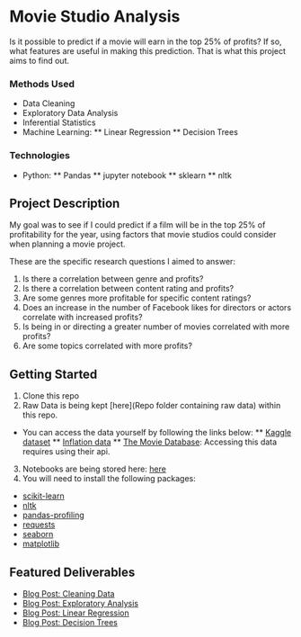# Movie Studio Analysis
Is it possible to predict if a movie will earn in the top 25% of profits? If so, what features are useful in making this prediction.  That is what this project aims to find out.

### Methods Used
* Data Cleaning
* Exploratory Data Analysis
* Inferential Statistics
* Machine Learning:
** Linear Regression
** Decision Trees

### Technologies
 
* Python:
** Pandas
** jupyter notebook 
** sklearn
** nltk

## Project Description
My goal was to see if I could predict if a film will be in the top 25% of profitability for the year, using factors that movie studios could consider when planning a movie project.  

These are the specific research questions I aimed to answer:

1.	Is there a correlation between genre and profits?
2.	Is there a correlation between content rating and profits?
3.	Are some genres more profitable for specific content ratings?
4.	Does an increase in the number of Facebook likes for directors or actors correlate with increased profits?
5.	Is being in or directing a greater number of movies correlated with more profits?
6.	Are some topics correlated with more profits?

## Getting Started

1. Clone this repo 
2. Raw Data is being kept [here](Repo folder containing raw data) within this repo.  
* You can access the data yourself by following the links below:
** [Kaggle dataset](https://www.kaggle.com/carolzhangdc/imdb-5000-movie-dataset)
** [Inflation data](https://data.worldbank.org/indicator/FP.CPI.TOTL.ZG)
** [The Movie Database](https://www.themoviedb.org/?language=en-US): Accessing this data requires using their api.    
3. Notebooks are being stored here: [here](https://github.com/MariannBea/Movie-Studio-Analysis/tree/main/Notebooks)
4. You will need to install the following packages:
* [scikit-learn](https://scikit-learn.org/stable/install.html)
* [nltk](https://www.nltk.org/install.html)
* [pandas-profiling](https://pandas-profiling.github.io/pandas-profiling/docs/master/index.html)
* [requests](https://anaconda.org/anaconda/requests)
* [seaborn](https://www.delftstack.com/howto/seaborn/conda-install-seaborn-module-python/)
* [matplotlib](https://anaconda.org/conda-forge/matplotlib)

## Featured Deliverables
* [Blog Post: Cleaning Data](https://mariannbea.github.io//machine%20learning/movie-studio-profits-cleaning/)
* [Blog Post: Exploratory Analysis](https://mariannbea.github.io//machine%20learning/movie-studio-profits-eda/)
* [Blog Post: Linear Regression](https://mariannbea.github.io//machine%20learning/movie-studio-profits-linear-regression/)
* [Blog Post: Decision Trees](https://mariannbea.github.io//machine%20learning/movie-studio-profits-decision-trees/)
